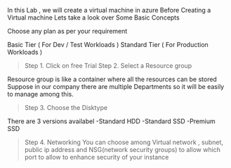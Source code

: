 In this Lab , we will create a virtual machine in azure 
Before Creating a Virtual machine Lets take a look over Some Basic Concepts

Choose any plan as per your requirement

Basic Tier ( For Dev / Test Workloads )
Standard Tier ( For Production Workloads )

> Step 1. Click on free Trial
> Step 2. Select a Resource group 

Resource group is like a container where all the resources can be stored 
Suppose in our company there are multiple Departments so it will be easily to manage among this.

> Step 3. Choose the Disktype

There are 3 versions availabel
-Standard HDD
-Standard SSD
-Premium SSD

> Step 4. Networking
You can choose among Virtual network , subnet, public ip address and NSG(network security groups)
to allow which port to allow to enhance security of your instance



